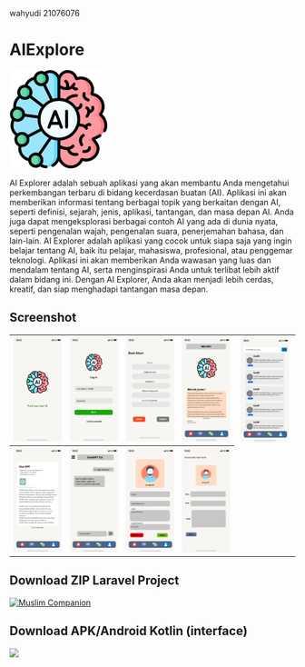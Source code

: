 wahyudi 21076076

# AIExplore

<img src="https://raw.githubusercontent.com/ica4me/AIExplore_backend/main/public/img/aiexplore.png" alt="Your Image Description" style="height: 173px; width: 173px;" />

AI Explorer adalah sebuah aplikasi yang akan membantu Anda mengetahui perkembangan terbaru di bidang kecerdasan buatan (AI). Aplikasi ini akan memberikan informasi tentang berbagai topik yang berkaitan dengan AI, seperti definisi, sejarah, jenis, aplikasi, tantangan, dan masa depan AI. Anda juga dapat mengeksplorasi berbagai contoh AI yang ada di dunia nyata, seperti pengenalan wajah, pengenalan suara, penerjemahan bahasa, dan lain-lain. AI Explorer adalah aplikasi yang cocok untuk siapa saja yang ingin belajar tentang AI, baik itu pelajar, mahasiswa, profesional, atau penggemar teknologi. Aplikasi ini akan memberikan Anda wawasan yang luas dan mendalam tentang AI, serta menginspirasi Anda untuk terlibat lebih aktif dalam bidang ini. Dengan AI Explorer, Anda akan menjadi lebih cerdas, kreatif, dan siap menghadapi tantangan masa depan.



## Screenshot
<table style="width:100%">
  <tr>
    <th><img src="https://raw.githubusercontent.com/ica4me/AIExplore_backend/main/public/img/SpleshScreen.png"/></th>
    <th><img src="https://raw.githubusercontent.com/ica4me/AIExplore_backend/main/public/img/LoginPage.png"/></th>
    <th><img src="https://raw.githubusercontent.com/ica4me/AIExplore_backend/main/public/img/Register.png"/></th>
    <th><img src="https://raw.githubusercontent.com/ica4me/AIExplore_backend/main/public/img/Home%20Page.png"/></th>
    <th><img src="https://raw.githubusercontent.com/ica4me/AIExplore_backend/main/public/img/Explorer%20AI.png"/></th>
  </tr>
    <tr>
    <th><img src="https://raw.githubusercontent.com/ica4me/AIExplore_backend/main/public/img/AI%20Detail.png"/></th>
    <th><img src="https://raw.githubusercontent.com/ica4me/AIExplore_backend/main/public/img/Chat%20AI.png"/></th>
    <th><img src="https://raw.githubusercontent.com/ica4me/AIExplore_backend/main/public/img/Profile%20Page.png"/></th>
    <th><img src="https://raw.githubusercontent.com/ica4me/AIExplore_backend/main/public/img/Edit_Profile.png"/></th>
  </tr>
</table>

## Download ZIP Laravel Project
<a href="https://drive.google.com/file/d/1TTYA83UiwLmt_FAJ1nRxENZZvS4pVLS_/view?usp=sharing" target="_blank"><img src="https://pa-malangkab.go.id/jdih/node_modules/laravel-mix/icons/laravel.png" title="Muslim Companion" height="60" /></a>&nbsp;&nbsp;&nbsp;&nbsp;&nbsp;

## Download APK/Android Kotlin (interface)
<a href="https://drive.google.com/file/d/1CuQclywtXKegAJDpMj0sCywhXd6RaoDc/view?usp=sharing" target="_blank"><img src="https://avatars.githubusercontent.com/u/1446536?s=200&v=4" height="60" /></a>&nbsp;&nbsp;&nbsp;&nbsp;&nbsp;

